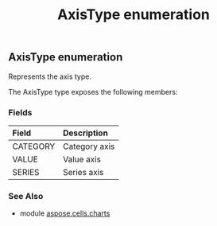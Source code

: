 ﻿---
title: AxisType enumeration
second_title: Aspose.Cells for Python via .NET API References
description: 
type: docs
weight: 360
url: /aspose.cells.charts/axistype/
is_root: false
---

## AxisType enumeration

Represents the axis type.



The AxisType type exposes the following members:

### Fields
| Field | Description |
| :- | :- |
| CATEGORY | Category axis |
| VALUE | Value axis |
| SERIES | Series axis |



### See Also
* module [aspose.cells.charts](..)
